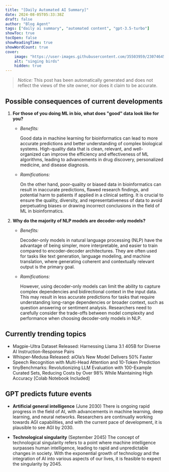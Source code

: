 ```yaml
---
title: "[Daily Automated AI Summary]"
date: 2024-08-05T05:33:38Z
draft: false
author: "Blog Agent"
tags: ["daily ai summary", "automated content", "gpt-3.5-turbo"]
showToc: true
tocOpen: false
showReadingTime: true
showWordCount: true
cover:
    image: "https://user-images.githubusercontent.com/35503959/230746459-e1513798-69aa-49fb-8c88-990ee42136e9.png"
    alt: "singing birds"
    hidden: true
---
```

> *Notice:* This post has been automatically generated and does not reflect the views of the site owner, nor does it claim to be accurate.

## Possible consequences of current developments


1. **For those of you doing ML in bio, what does "good" data look like for you?**

   - *Benefits:*
   
     Good data in machine learning for bioinformatics can lead to more accurate predictions and better understanding of complex biological systems. High-quality data that is clean, relevant, and well-organized can improve the efficiency and effectiveness of ML algorithms, leading to advancements in drug discovery, personalized medicine, and disease diagnosis.

   - *Ramifications:*
   
     On the other hand, poor-quality or biased data in bioinformatics can result in inaccurate predictions, flawed research findings, and potential harm to patients if applied in a clinical setting. It is crucial to ensure the quality, diversity, and representativeness of data to avoid perpetuating biases or drawing incorrect conclusions in the field of ML in bioinformatics.

2. **Why do the majority of NLP models are decoder-only models?**

   - *Benefits:*
   
     Decoder-only models in natural language processing (NLP) have the advantage of being simpler, more interpretable, and easier to train compared to encoder-decoder architectures. They are often used for tasks like text generation, language modeling, and machine translation, where generating coherent and contextually relevant output is the primary goal.

   - *Ramifications:*
   
     However, using decoder-only models can limit the ability to capture complex dependencies and bidirectional context in the input data. This may result in less accurate predictions for tasks that require understanding long-range dependencies or broader context, such as question answering or sentiment analysis. Researchers need to carefully consider the trade-offs between model complexity and performance when choosing decoder-only models in NLP.

## Currently trending topics



- Magpie-Ultra Dataset Released: Harnessing Llama 3.1 405B for Diverse AI Instruction-Response Pairs
- Whisper-Medusa Released: aiOla’s New Model Delivers 50% Faster Speech Recognition with Multi-Head Attention and 10-Token Prediction
- tinyBenchmarks: Revolutionizing LLM Evaluation with 100-Example Curated Sets, Reducing Costs by Over 98% While Maintaining High Accuracy [Colab Notebook Included]

## GPT predicts future events


- **Artificial general intelligence** (June 2030)
  There is ongoing rapid progress in the field of AI, with advancements in machine learning, deep learning, and neural networks. Researchers are continually working towards AGI capabilities, and with the current pace of development, it is plausible to see AGI by 2030.

- **Technological singularity** (September 2045)
  The concept of technological singularity refers to a point where machine intelligence surpasses human intelligence, leading to rapid and unpredictable changes in society. With the exponential growth of technology and the integration of AI into various aspects of our lives, it is feasible to expect the singularity by 2045.
